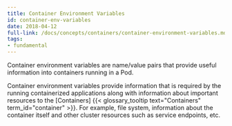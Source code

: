 ```yaml
---
title: Container Environment Variables
id: container-env-variables
date: 2018-04-12
full-link: /docs/concepts/containers/container-environment-variables.md
tags:
- fundamental 
---
```

 Container environment variables are name/value pairs that provide useful information into containers running in a Pod.

<!--more--> 

Container environment variables provide information that is required by the running containerized applications along with information about important resources to the [Containers] {{< glossary_tooltip text="Containers" term_id="container" >}}. For example, file system, information about the container itself and other cluster resources such as service endpoints, etc.

